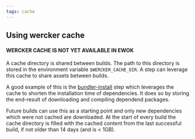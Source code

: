 ```yaml
---
tags: cache
---
```


## Using wercker cache

#### WERCKER CACHE IS NOT YET AVAILABLE IN EWOK

A cache directory is shared between builds. The path to this directory is stored in the environment variable `$WERCKER_CACHE_DIR`. A step can leverage this cache to share assets between builds.

A good example of this is the [bundler-install](https://app.wercker.com/#applications/51c829d13179be44780020be/tab/details) step which leverages the cache to shorten the installation time of dependencies. It does so by storing the end-result of downloading and compiling dependend packages.

Future builds can use this as a starting point and only new dependencies which were not cached are downloaded. At the start of every build the cache directory is filled with the cached content from the last successful build, if not older than 14 days (and is < 1GB).


